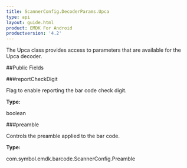 ```yaml
---
title: ScannerConfig.DecoderParams.Upca
type: api
layout: guide.html
product: EMDK For Android
productversion: '4.2'
---
```



The Upca class provides access to parameters that are available for
 the Upca decoder.

##Public Fields

###reportCheckDigit

Flag to enable reporting the bar code check digit.

**Type:**

boolean

###preamble

Controls the preamble applied to the bar code.

**Type:**

com.symbol.emdk.barcode.ScannerConfig.Preamble

